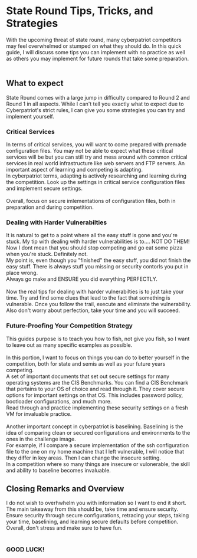# State Round Tips, Tricks, and Strategies
With the upcoming threat of state round, many cyberpatriot competitors may feel overwhelmed or stumped on what they should do. In this quick guide, I will discuss some tips you can implement with no practice as well as others you may implement for future rounds that take some preparation.
<br>
<br>

## What to expect
State Round comes with a large jump in difficulty compared to Round 2 and Round 1 in all aspects. While I can't tell you exactly what to expect due to Cyberpatriot's strict rules, I can give you some strategies you can try and implement yourself. 

### Critical Services
In terms of critical services, you will want to come prepared with premade configuration files. You may not be able to expect what these critical services will be but you can still try and mess around with common critical services in real world infrastructure like web servers and FTP servers. An important aspect of learning and competing is adapting.
<br>
In cyberpatriot terms, adapting is actively researching and learning during the competition. Look up the settings in critical service configuration files and implement secure settings. 
<br>
<br>
Overall, focus on secure imlementations of configuration files, both in preparation and during competition. 
<br>

### Dealing with Harder Vulnerabilties

It is natural to get to a point where all the easy stuff is gone and you're stuck. My tip with dealing with harder vulnerabilities is to.... NOT DO THEM!
<br>
Now I dont mean that you should stop competing and go eat some pizza when you're stuck. Definitely not.
<br>
My point is, even though you "finished" the easy stuff, you did not finish the easy stuff. There is always stuff you missing or security contorls you put in place wrong.
<br>
Always go make and ENSURE you did everything PERFECTLY. 
<br>
<br>
Now the real tips for dealing with harder vulnerabilties is to just take your time. Try and find some clues that lead to the fact that something is vulnerable. Once you follow the trail, execute and eliminate the vulnerability. 
<br>
Also don't worry about perfection, take your time and you will succeed.
<br>

### Future-Proofing Your Competition Strategy

This guides purpose is to teach you how to fish, not give you fish, so I want to leave out as many specific examples as possible. 
<br>
<br>
In this portion, I want to focus on things you can do to better yourself in the competition, both for state and semis as well as your future years competing. 
<br>
A set of important documents that set out secure settings for many operating systems are the CIS Benchmarks. You can find a CIS Benchmark that pertains to your OS of choice and read through it. They cover secure options for important settings on that OS. This includes password policy, bootloader configurations, and much more. 
<br>
Read through and practice implementing these security settings on a fresh VM for invaluable practice. 
<br>
<br>
Another important concept in cyberpatriot is baselining. Baselining is the idea of comparing clean or secured configurations and environments to the ones in the challenge image.<br>
For example, if I compare a secure implementation of the ssh configuration file to the one on my home machine that I left vulnerable, I will notice that they differ in key areas. Then I can change the insecure setting. 
<br>
In a competition where so many things are insecure or vulonerable, the skill and ability to baseline becomes invaluable. 


## Closing Remarks and Overview

I do not wish to overhwhelm you with information so I want to end it short. 
<br>
The main takeaway from this should be, take time and ensure security. 
<br>
Ensure security through secure configurations, retracing your steps, taking your time, baselining, and learning secure defaults before competition. 
<br>
Overall, don't stress and make sure to have fun.
<br>
<br>

### GOOD LUCK!
